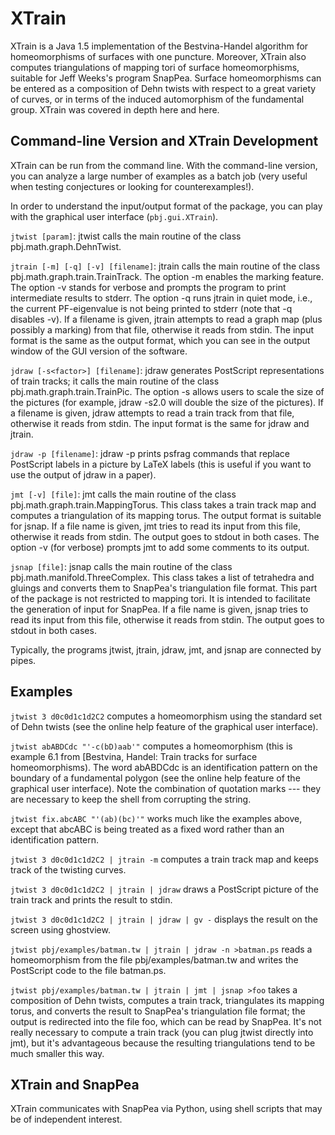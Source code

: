 # XTrain

XTrain is a Java 1.5 implementation of the Bestvina-Handel algorithm for homeomorphisms of surfaces with one puncture. Moreover, XTrain also computes triangulations of mapping tori of surface homeomorphisms, suitable for Jeff Weeks's program SnapPea. Surface homeomorphisms can be entered as a composition of Dehn twists with respect to a great variety of curves, or in terms of the induced automorphism of the fundamental group. XTrain was covered in depth here and here.

## Command-line Version and XTrain Development

XTrain can be run from the command line. With the command-line version, you can analyze a large number of examples as a batch job (very useful when testing conjectures or looking for counterexamples!).

In order to understand the input/output format of the package, you can play with the graphical user interface (`pbj.gui.XTrain`).

`jtwist [param]`: jtwist calls the main routine of the class pbj.math.graph.DehnTwist.

`jtrain [-m] [-q] [-v] [filename]`: jtrain calls the main routine of the class pbj.math.graph.train.TrainTrack. The option -m enables the marking feature. The option -v stands for verbose and prompts the program to print intermediate results to stderr. The option -q runs jtrain in quiet mode, i.e., the current PF-eigenvalue is not being printed to stderr (note that -q disables -v). If a filename is given, jtrain attempts to read a graph map (plus possibly a marking) from that file, otherwise it reads from stdin. The input format is the same as the output format, which you can see in the output window of the GUI version of the software.

`jdraw [-s<factor>] [filename]`: jdraw generates PostScript representations of train tracks; it calls the main routine of the class pbj.math.graph.train.TrainPic. The option -s allows users to scale the size of the pictures (for example, jdraw -s2.0 will double the size of the pictures). If a filename is given, jdraw attempts to read a train track from that file, otherwise it reads from stdin. The input format is the same for jdraw and jtrain.

`jdraw -p [filename]`: jdraw -p prints psfrag commands that replace PostScript labels in a picture by LaTeX labels (this is useful if you want to use the output of jdraw in a paper).

`jmt [-v] [file]`: jmt calls the main routine of the class pbj.math.graph.train.MappingTorus. This class takes a train track map and computes a triangulation of its mapping torus. The output format is suitable for jsnap. If a file name is given, jmt tries to read its input from this file, otherwise it reads from stdin. The output goes to stdout in both cases. The option -v (for verbose) prompts jmt to add some comments to its output.

`jsnap [file]`: jsnap calls the main routine of the class pbj.math.manifold.ThreeComplex. This class takes a list of tetrahedra and gluings and converts them to SnapPea's triangulation file format. This part of the package is not restricted to mapping tori. It is intended to facilitate the generation of input for SnapPea. If a file name is given, jsnap tries to read its input from this file, otherwise it reads from stdin. The output goes to stdout in both cases.

Typically, the programs jtwist, jtrain, jdraw, jmt, and jsnap are connected by pipes.

## Examples
`jtwist 3 d0c0d1c1d2C2` computes a homeomorphism using the standard set of Dehn twists (see the online help feature of the graphical user interface).

`jtwist abABDCdc "'-c(bD)aab'"` computes a homeomorphism (this is example 6.1 from [Bestvina, Handel: Train tracks for surface homeomorphisms). The word abABDCdc is an identification pattern on the boundary of a fundamental polygon (see the online help feature of the graphical user interface). Note the combination of quotation marks --- they are necessary to keep the shell from corrupting the string.

`jtwist fix.abcABC "'(ab)(bc)'"` works much like the examples above, except that abcABC is being treated as a fixed word rather than an identification pattern.

`jtwist 3 d0c0d1c1d2C2 | jtrain -m` computes a train track map and keeps track of the twisting curves.

`jtwist 3 d0c0d1c1d2C2 | jtrain | jdraw` draws a PostScript picture of the train track and prints the result to stdin.

`jtwist 3 d0c0d1c1d2C2 | jtrain | jdraw | gv -` displays the result on the screen using ghostview.

`jtwist pbj/examples/batman.tw | jtrain | jdraw -n >batman.ps` reads a homeomorphism from the file pbj/examples/batman.tw and writes the PostScript code to the file batman.ps.

`jtwist pbj/examples/batman.tw | jtrain | jmt | jsnap >foo` takes a composition of Dehn twists, computes a train track, triangulates its mapping torus, and converts the result to SnapPea's triangulation file format; the output is redirected into the file foo, which can be read by SnapPea. It's not really necessary to compute a train track (you can plug jtwist directly into jmt), but it's advantageous because the resulting triangulations tend to be much smaller this way.

## XTrain and SnapPea
XTrain communicates with SnapPea via Python, using shell scripts that may be of independent interest.
